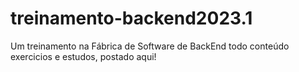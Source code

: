 # treinamento-backend2023.1

Um treinamento na Fábrica de Software de BackEnd
todo conteúdo exercicios e estudos, postado aqui!
